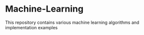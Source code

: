 # Machine-Learning
This repository contains various machine learning algorithms and implementation examples
